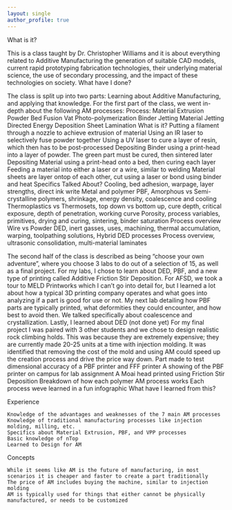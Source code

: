 ```yaml
---
layout: single
author_profile: true
---
```



What is it?

This is a class taught by Dr. Christopher Williams and it is about everything related to Additive Manufacturing the generation of suitable CAD models, current rapid prototyping fabrication technologies, their underlying material science, the use of secondary processing, and the impact of these technologies on society.
What have I done?

The class is split up into two parts: Learning about Additive Manufacturing, and applying that knowledge.
For the first part of the class, we went in-depth about the following AM processes:
Process:	Material Extrusion	Powder Bed Fusion	Vat Photo-polymerization	Binder Jetting	Material Jetting	Directed Energy Deposition	Sheet Lamination
What is it?	Putting a filament through a nozzle to achieve extrusion of material	Using an IR laser to selectively fuse powder together	Using a UV laser to cure a layer of resin, which then has to be post-processed	Depositing Binder using a print-head into a layer of powder. The green part must be cured, then sintered later	Depositing Material using a print-head onto a bed, then curing each layer	Feeding a material into either a laser or a wire, similar to welding	Material sheets are layer ontop of each other, cut using a laser or bond using binder and heat
Specifics Talked About?	Cooling, bed adhesion, warpage, layer strengths, direct ink write	Metal and polymer PBF, Amorphous vs Semi-crystalline polymers, shrinkage, energy density, coalescence and cooling	Thermoplastics vs Thermosets, top down vs bottom up, cure depth, critical exposure, depth of penetration, working curve	Porosity, process variables, primitives, drying and curing, sintering, binder saturation	Process overview	Wire vs Powder DED, inert gasses, uses, machining, thermal accumulation, warping, toolpathing solutions, Hybrid DED processes	Process overview, ultrasonic consolidation, multi-material laminates

The second half of the class is described as being “choose your own adventure”, where you choose 3 labs to do out of a selection of 15, as well as a final project. For my labs, I chose to learn about DED, PBF, and a new type of printing called Additive Friction Stir Deposition.
For AFSD, we took a tour to MELD Printworks which I can’t go into detail for, but I learned a lot about how a typical 3D printing company operates and what goes into analyzing if a part is good for use or not.
My next lab detailing how PBF parts are typically printed, what deformities they could encounter, and how best to avoid then. We talked specifically about coalescence and crystallization.
Lastly, I learned about DED (not done yet)
For my final project I was paired with 3 other students and we chose to design realistic rock climbing holds. This was because they are extremely expensive; they are currently made 20-25 units at a time with injection molding. It was identified that removing the cost of the mold and using AM could speed up the creation process and drive the price way down.
Part made to test dimensional accuracy of a PBF printer and FFF printer
A showing of the PBF printer on campus for lab assignment
A Moai head printed using Friction Stir Deposition
Breakdown of how each polymer AM process works
Each process weve learned in a fun infographic
What have I learned from this?

Experience

    Knowledge of the advantages and weaknesses of the 7 main AM processes
    Knowledge of traditional manufacturing processes like injection molding, milling, etc.
    Specifics about Material Extrusion, PBF, and VPP processes
    Basic knowledge of nTop
    Learned to Design for AM

Concepts

    While it seems like AM is the future of manufacturing, in most scenarios it is cheaper and faster to create a part traditionally
    The price of AM includes buying the machine, similar to injection molding
    AM is typically used for things that either cannot be physically manufactured, or needs to be customized
